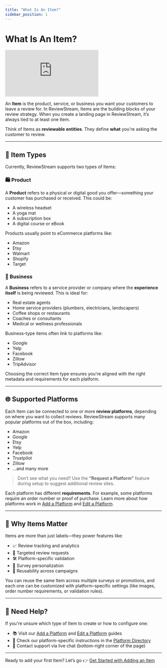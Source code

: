 ```yaml
---
title: "What Is An Item?"
sidebar_position: 1
---
```


# What Is An Item?

<div style={{ position: "relative", paddingBottom: "56.25%", height: 0, overflow: "hidden", marginBottom: "20px", }}>
  <iframe
    src="https://www.youtube.com/embed/u75kuJWjnEk?si=FdZa87dLmpFq3nrJ"
    title="YouTube video player"
    frameBorder="0"
    allow="accelerometer; autoplay; clipboard-write; encrypted-media; gyroscope; picture-in-picture; web-share"
    referrerPolicy="strict-origin-when-cross-origin"
    allowFullScreen
    style={{
      position: "absolute",
      top: 0,
      left: 0,
      width: "100%",
      height: "100%",
    }}
  ></iframe>
</div>

An **Item** is the product, service, or business you want your customers to leave a review for. In ReviewStream, Items are the building blocks of your review strategy. When you create a landing page in ReviewStream, it’s always tied to at least one Item.

Think of Items as **reviewable entities**. They define **what** you're asking the customer to review.

---

## 🎯 Item Types

Currently, ReviewStream supports two types of Items:

### 🛍️ Product

A **Product** refers to a physical or digital good you offer—something your customer has purchased or received. This could be:

-   A wireless headset
-   A yoga mat
-   A subscription box
-   A digital course or eBook

Products usually point to eCommerce platforms like:

-   Amazon
-   Etsy
-   Walmart
-   Shopify
-   Target

### 🏢 Business

A **Business** refers to a service provider or company where the **experience itself** is being reviewed. This is ideal for:

-   Real estate agents
-   Home service providers (plumbers, electricians, landscapers)
-   Coffee shops or restaurants
-   Coaches or consultants
-   Medical or wellness professionals

Business-type items often link to platforms like:

-   Google
-   Yelp
-   Facebook
-   Zillow
-   TripAdvisor

Choosing the correct Item type ensures you're aligned with the right metadata and requirements for each platform.

---

## 🌐 Supported Platforms

Each Item can be connected to one or more **review platforms**, depending on where you want to collect reviews. ReviewStream supports many popular platforms out of the box, including:

-   Amazon
-   Google
-   Etsy
-   Yelp
-   Facebook
-   Trustpilot
-   Zillow
-   ...and many more

> Don’t see what you need? Use the **“Request a Platform”** feature during setup to suggest additional review sites.

Each platform has different **requirements**. For example, some platforms require an order number or proof of purchase. Learn more about how platforms work in [Add a Platform](./add) and [Edit a Platform](./edit).

---

## 🧠 Why Items Matter

Items are more than just labels—they power features like:

-   📈 Review tracking and analytics
-   🎯 Targeted review requests
-   🛠️ Platform-specific validation
-   🧾 Survey personalization
-   🔁 Reusability across campaigns

You can reuse the same Item across multiple surveys or promotions, and each one can be customized with platform-specific settings (like images, order number requirements, or validation rules).

---

## 🙋 Need Help?

If you're unsure which type of Item to create or how to configure one:

-   📚 Visit our [Add a Platform](./add) and [Edit a Platform](./edit) guides
-   🧩 Check our platform-specific instructions in the [Platform Directory](../platforms/platforms)
-   💬 Contact support via live chat (bottom-right corner of the page)

---

Ready to add your first Item? Let’s go 👉 [Get Started with Adding an Item](../items/add)

